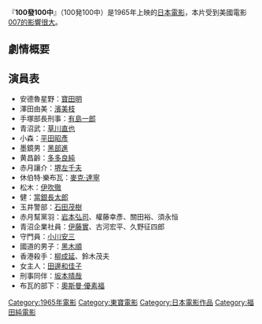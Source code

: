 『**100發100中**』（100発100中）是1965年上映的[日本](../Page/日本.md "wikilink")[電影](https://zh.wikipedia.org/wiki/電影 "wikilink")，本片受到美國電影[007的影響很大](https://zh.wikipedia.org/wiki/007 "wikilink")。

## 劇情概要

## 演員表

  - 安德魯星野：[寶田明](https://zh.wikipedia.org/wiki/寶田明 "wikilink")
  - 澤田由美：[濱美枝](https://zh.wikipedia.org/wiki/濱美枝 "wikilink")
  - 手塚部長刑事：[有島一郎](https://zh.wikipedia.org/wiki/有島一郎 "wikilink")
  - 青沼武：[草川直也](https://zh.wikipedia.org/wiki/草川直也 "wikilink")
  - 小森：[平田昭彥](../Page/平田昭彥.md "wikilink")
  - 墨鏡男：[黑部進](https://zh.wikipedia.org/wiki/黑部進 "wikilink")
  - 黄昌齡：[多多良純](https://zh.wikipedia.org/wiki/多多良純 "wikilink")
  - 赤月讓介：[堺左千夫](https://zh.wikipedia.org/wiki/堺左千夫 "wikilink")
  - 休伯特·樂布瓦：[麥克·達寧](https://zh.wikipedia.org/wiki/麥克·達寧 "wikilink")
  - 松木：[伊吹徹](https://zh.wikipedia.org/wiki/伊吹徹 "wikilink")
  - 健：[當銀長太郎](https://zh.wikipedia.org/wiki/當銀長太郎 "wikilink")
  - 玉井警部：[石田茂樹](https://zh.wikipedia.org/wiki/石田茂樹 "wikilink")
  - 赤月幫黨羽：[岩本弘司](https://zh.wikipedia.org/wiki/岩本弘司 "wikilink")、權藤幸彥、關田裕、須永恒
  - 青沼企業社員：[伊藤實](https://zh.wikipedia.org/wiki/伊藤實 "wikilink")、古河宏平、久野征四郎
  - 守門員：[小川安三](https://zh.wikipedia.org/wiki/小川安三 "wikilink")
  - 國道的男子：[黑木順](https://zh.wikipedia.org/wiki/黑木順 "wikilink")
  - 香港殺手：[柳成延](https://zh.wikipedia.org/wiki/柳成延 "wikilink")、鈴木茂夫
  - 女主人：[田邊和佳子](https://zh.wikipedia.org/wiki/田邊和佳子 "wikilink")
  - 刑事同伴：[坂本晴哉](https://zh.wikipedia.org/wiki/坂本晴哉 "wikilink")
  - 布瓦的部下：[奧斯曼·優素福](https://zh.wikipedia.org/wiki/奧斯曼·優素福 "wikilink")

[Category:1965年電影](https://zh.wikipedia.org/wiki/Category:1965年電影 "wikilink") [Category:東寶電影](https://zh.wikipedia.org/wiki/Category:東寶電影 "wikilink") [Category:日本電影作品](https://zh.wikipedia.org/wiki/Category:日本電影作品 "wikilink") [Category:福田純電影](https://zh.wikipedia.org/wiki/Category:福田純電影 "wikilink")